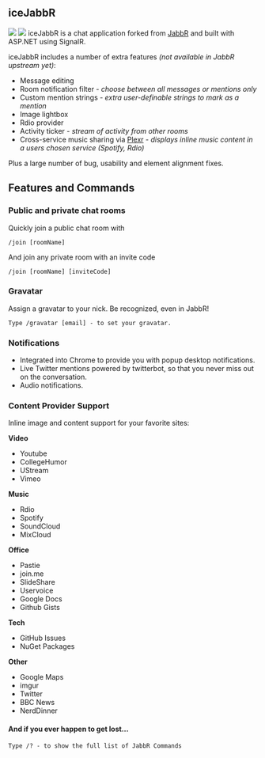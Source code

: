 ## iceJabbR
[![](https://travis-ci.org/fuzeman/vox.png)](https://travis-ci.org/fuzeman/vox) [![](https://badge.waffle.io/fuzeman/vox.png?label=ready)](https://waffle.io/fuzeman/vox)
iceJabbR is a chat application forked from [JabbR](https://github.com/JabbR/JabbR/) and built with ASP.NET using SignalR.

iceJabbR includes a number of extra features *(not available in JabbR upstream yet)*:

 - Message editing
 - Room notification filter *- choose between all messages or mentions only*
 - Custom mention strings *- extra user-definable strings to mark as a mention*
 - Image lightbox
 - Rdio provider
 - Activity ticker *- stream of activity from other rooms*
 - Cross-service music sharing via [Plexr](https://github.com/fuzeman/Plexr) *- displays inline music content in a users chosen service (Spotify, Rdio)*

Plus a large number of bug, usability and element alignment fixes.


## Features and Commands
    
### Public and private chat rooms
Quickly join a public chat room with

    /join [roomName]
    
And join any private room with an invite code

    /join [roomName] [inviteCode]
    
### Gravatar
Assign a gravatar to your nick. Be recognized, even in JabbR!

    Type /gravatar [email] - to set your gravatar.
    
### Notifications
* Integrated into Chrome to provide you with popup desktop notifications. 
* Live Twitter mentions powered by twitterbot, so that you never miss out on the conversation.
* Audio notifications.
    
### Content Provider Support
Inline image and content support for your favorite sites:

**Video**

* Youtube
* CollegeHumor
* UStream
* Vimeo

**Music**

* Rdio
* Spotify
* SoundCloud
* MixCloud

**Office**

* Pastie
* join.me
* SlideShare
* Uservoice
* Google Docs
* Github Gists

**Tech**

* GitHub Issues
* NuGet Packages

**Other**

* Google Maps
* imgur
* Twitter
* BBC News
* NerdDinner

#### And if you ever happen to get lost...
    Type /? - to show the full list of JabbR Commands
